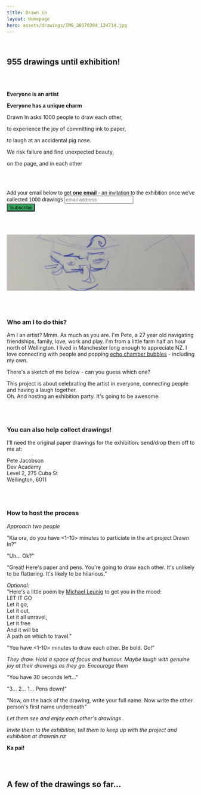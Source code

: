 ```yaml
---
title: Drawn in
layout: Homepage
hero: assets/drawings/IMG_20170204_134714.jpg
---
```

<br>

## 955 drawings until exhibition!

<br><br>

**Everyone is an artist**  

**Everyone has a unique charm**  

Drawn In asks 1000 people to draw each other,

to experience the joy of committing ink to paper,

to laugh at an accidental pig nose.  

We risk failure and find unexpected beauty,

on the page, and in each other

<br><br>

<!-- Begin MailChimp Signup Form -->
<link href="//cdn-images.mailchimp.com/embedcode/horizontal-slim-10_7.css" rel="stylesheet" type="text/css">
<style type="text/css">
	#mc_embed_signup{clear:left; font:14px Helvetica,Arial,sans-serif; width:100%;}
	/* Add your own MailChimp form style overrides in your site stylesheet or in this style block.
	   We recommend moving this block and the preceding CSS link to the HEAD of your HTML file. */
</style>
<div id="mc_embed_signup">
<form action="//drawnin.us15.list-manage.com/subscribe/post?u=46dbf5fdbca43a68f20f6ee3b&amp;id=9751daadef" method="post" id="mc-embedded-subscribe-form" name="mc-embedded-subscribe-form" class="validate" target="_blank" novalidate>
    <div id="mc_embed_signup_scroll">
	<label for="mce-EMAIL">Add your email below to get <b>one email</b> - an invitation to the exhibition once we've collected 1000 drawings</label>
	<input type="email" value="" name="EMAIL" class="email" id="mce-EMAIL" placeholder="email address" required>
    <!-- real people should not fill this in and expect good things - do not remove this or risk form bot signups-->
    <div style="position: absolute; left: -5000px;" aria-hidden="true"><input type="text" name="b_46dbf5fdbca43a68f20f6ee3b_9751daadef" tabindex="-1" value=""></div>
    <div class="clear"><input type="submit" value="Subscribe" style="background:#34A65F;" name="subscribe" id="mc-embedded-subscribe" class="button"></div>
    </div>
</form>
</div>

<!--End mc_embed_signup-->

<br><br>

<div height="100" overflow="hidden">
  <img alt="" src="assets/drawings/IMG_20170204_134756 (copy).jpg" class="content-break-image" maxWidth="100" display="relative"/>
</div>

<br><br>

### Who am I to do this?
Am I an artist? Mmm. As much as you are. I'm Pete, a 27 year old navigating friendships, family, love, work and play. I'm from a little farm half an hour north of Wellington. I lived in Manchester long enough to appreciate NZ. I love connecting with people and popping [echo chamber bubbles](https://en.wikipedia.org/wiki/Echo_chamber_(media)) - including my own.

There's a sketch of me below - can you guess which one?  

This project is about celebrating the artist in everyone, connecting people and having a laugh together.   
Oh. And hosting an exhibition party. It's going to be awesome.

<br><br>

### You can also help collect drawings!

I'll need the original paper drawings for the exhibition: send/drop them off to me at:  

Pete Jacobson  
Dev Academy  
Level 2, 275 Cuba St  
Wellington, 6011  

<br><br>

### How to host the process
*Approach two people*  

"Kia ora, do you have <1-10> minutes to particiate in the art project Drawn In?"  

"Uh... Ok?"  

"Great! Here's paper and pens. You're going to draw each other. It's unlikely to be flattering. It's likely to be hilarious."  

*Optional:*  
"Here's a little poem by [Michael Leunig](http://www.leunig.com.au/) to get you in the mood:  
LET IT GO  
Let it go,  
Let it out,  
Let it all unravel,  
Let it free  
And it will be  
A path on which to travel."  

"You have <1-10> minutes to draw each other. Be bold. Go!"

*They draw. Hold a space of focus and humour. Maybe laugh with genuine joy at their drawings as they go. Encourage them*

"You have 30 seconds left..."  

"3... 2... 1... Pens down!"

"Now, on the back of the drawing, write your full name. Now write the other person's first name underneath"

*Let them see and enjoy each other's drawings*  

*Invite them to the exhibition, tell them to keep up with the project and exhibition at drawnin.nz*

**Ka pai!**

<br><br>

## A few of the drawings so far...
